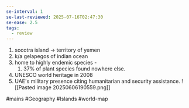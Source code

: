 ```yaml
---
se-interval: 1
se-last-reviewed: 2025-07-16T02:47:30
se-ease: 2.5
tags:
  - review
---
```

1. socotra island -> territory of yemen
2. k/a gelapegos of indian ocean
3. home to highly endemic species -
	1. 37% of plant species found nowhere else.
4. UNESCO world heritage in 2008
5. UAE's military presence citing humanitarian and security assistance.
![[Pasted image 20250606190559.png]]


#mains #Geography #Islands #world-map